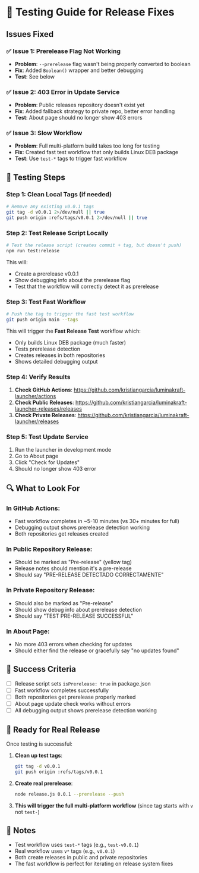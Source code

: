 # 🧪 Testing Guide for Release Fixes

## Issues Fixed

### ✅ Issue 1: Prerelease Flag Not Working
- **Problem**: `--prerelease` flag wasn't being properly converted to boolean
- **Fix**: Added `Boolean()` wrapper and better debugging
- **Test**: See below

### ✅ Issue 2: 403 Error in Update Service  
- **Problem**: Public releases repository doesn't exist yet
- **Fix**: Added fallback strategy to private repo, better error handling
- **Test**: About page should no longer show 403 errors

### ✅ Issue 3: Slow Workflow
- **Problem**: Full multi-platform build takes too long for testing
- **Fix**: Created fast test workflow that only builds Linux DEB package
- **Test**: Use `test-*` tags to trigger fast workflow

## 🚀 Testing Steps

### Step 1: Clean Local Tags (if needed)
```bash
# Remove any existing v0.0.1 tags
git tag -d v0.0.1 2>/dev/null || true
git push origin :refs/tags/v0.0.1 2>/dev/null || true
```

### Step 2: Test Release Script Locally
```bash
# Test the release script (creates commit + tag, but doesn't push)
npm run test:release
```

This will:
- Create a prerelease v0.0.1 
- Show debugging info about the prerelease flag
- Test that the workflow will correctly detect it as prerelease

### Step 3: Test Fast Workflow
```bash
# Push the tag to trigger the fast test workflow
git push origin main --tags
```

This will trigger the **Fast Release Test** workflow which:
- Only builds Linux DEB package (much faster)
- Tests prerelease detection
- Creates releases in both repositories
- Shows detailed debugging output

### Step 4: Verify Results

1. **Check GitHub Actions**: https://github.com/kristiangarcia/luminakraft-launcher/actions
2. **Check Public Releases**: https://github.com/kristiangarcia/luminakraft-launcher-releases/releases
3. **Check Private Releases**: https://github.com/kristiangarcia/luminakraft-launcher/releases

### Step 5: Test Update Service
1. Run the launcher in development mode
2. Go to About page
3. Click "Check for Updates"
4. Should no longer show 403 error

## 🔍 What to Look For

### In GitHub Actions:
- Fast workflow completes in ~5-10 minutes (vs 30+ minutes for full)
- Debugging output shows prerelease detection working
- Both repositories get releases created

### In Public Repository Release:
- Should be marked as "Pre-release" (yellow tag)
- Release notes should mention it's a pre-release
- Should say "PRE-RELEASE DETECTADO CORRECTAMENTE"

### In Private Repository Release:
- Should also be marked as "Pre-release" 
- Should show debug info about prerelease detection
- Should say "TEST PRE-RELEASE SUCCESSFUL"

### In About Page:
- No more 403 errors when checking for updates
- Should either find the release or gracefully say "no updates found"

## 🎯 Success Criteria

- [ ] Release script sets `isPrerelease: true` in package.json
- [ ] Fast workflow completes successfully
- [ ] Both repositories get prerelease properly marked
- [ ] About page update check works without errors
- [ ] All debugging output shows prerelease detection working

## 🚀 Ready for Real Release

Once testing is successful:

1. **Clean up test tags**:
   ```bash
   git tag -d v0.0.1
   git push origin :refs/tags/v0.0.1
   ```

2. **Create real prerelease**:
   ```bash
   node release.js 0.0.1 --prerelease --push
   ```

3. **This will trigger the full multi-platform workflow** (since tag starts with `v` not `test-`)

## 📝 Notes

- Test workflow uses `test-*` tags (e.g., `test-v0.0.1`)
- Real workflow uses `v*` tags (e.g., `v0.0.1`)  
- Both create releases in public and private repositories
- The fast workflow is perfect for iterating on release system fixes 